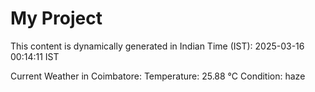 # My Project

This content is dynamically generated in Indian Time (IST): 2025-03-16 00:14:11 IST


Current Weather in Coimbatore:
Temperature: 25.88 °C
Condition: haze

